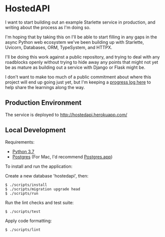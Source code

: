 # HostedAPI

I want to start building out an example Starlette service in production,
and writing about the process as I'm doing so.

I'm hoping that by taking this on I'll be able to start filling in any gaps
in the async Python web ecosystem we've been building up with Starlette, Uvicorn,
Databases, ORM, TypeSystem, and HTTPX.

I'll be doing this work against a public repository, and trying to deal with any
roadblocks openly without trying to hide away any points that might not yet be
as mature as building out a service with Django or Flask might be.

I don't want to make too much of a public commitment about where this project
will end up going just yet, but I'm keeping a [progress log here](https://github.com/encode/hostedapi.com/blob/master/PROGRESS.md) to help share the learnings along the way.

## Production Environment

The service is deployed to http://hostedapi.herokuapp.com/

## Local Development

Requirements:

* [Python 3.7](https://www.python.org/downloads/)
* [Postgres](https://www.postgresql.org/download/) (For Mac, I'd recommend [Postgres.app](https://postgresapp.com/))

To install and run the application:

Create a new database 'hostedapi', then:

```shell
$ ./scripts/install
$ ./scripts/migration upgrade head
$ ./scripts/run
```

Run the lint checks and test suite:

```shell
$ ./scripts/test
```

Apply code formatting:

```shell
$ ./scripts/lint
```
